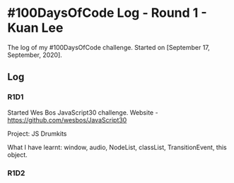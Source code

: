 # #100DaysOfCode Log - Round 1 - Kuan Lee

The log of my #100DaysOfCode challenge. Started on [September 17, September, 2020].

## Log

### R1D1 

Started Wes Bos JavaScript30 challenge. Website - https://github.com/wesbos/JavaScript30

Project: JS Drumkits

What I have learnt: window, audio, NodeList, classList, TransitionEvent, this object.

### R1D2
